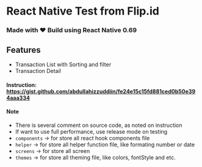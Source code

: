 # React Native Test from Flip.id
### Made with :heart: Build using React Native 0.69

## Features
- Transaction List with Sorting and filter
- Transaction Detail

#### Instruction: https://gist.github.com/abdullahizzuddiin/fe24e15c15fd881ced0b50e394aaa334

#### Note
- There is several comment on source code, as noted on instruction
- If want to use full performance, use release mode on testing
- `components` -> for store all react hook components file
- `helper` -> for store all helper function file, like formating number or date
- `screens` -> for store all screen
- `themes` -> for store all theming file, like colors, fontStyle and etc.